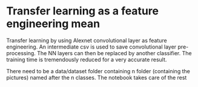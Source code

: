 # Transfer learning as a feature engineering mean
Transfer learning by using Alexnet convolutional layer as feature engineering. An intermediate csv is used to save convolutional layer pre-processing. The NN layers can then be replaced by another classifier. The training time is tremendously reduced for a very accurate result.

There need to be a data/dataset folder containing n folder (containing the pictures) named after the n classes. The notebook takes care of the rest
